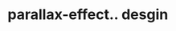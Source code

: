 # parallax-effect.. desgin                                                                                                                                                                                                                                                                                                                                                                                                                                                                                                                     
